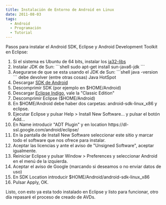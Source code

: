 ```yaml
---
title: Instalación de Entorno de Android en Linux
date: 2011-08-03
tags:
  - Android
  - Programación
  - Tutorial
---
```

Pasos para instalar el Android SDK, Eclipse y Android Development Toolkit en Eclipse:

<ol>
	<li>Si el sistema es Ubuntu de 64 bits, instalar los <a title="instalación de ia32-libs" href="http://developer.android.com/sdk/installing.html#troubleshooting" target="_blank">ia32-libs</a></li>
	<li>Instalar JDK de Sun:
```shell
sudo apt-get install sun-java6-jdk
```
</li>
	<li>Asegurarse de que se esta usando el JDK de Sun:
```shell
java -version
```
 debe devolver (entre otras cosas) Java HotSpot</li>
	<li>Descargar <a title="Descarga SDK de Android" href="http://developer.android.com/sdk/index.html" target="_blank">SDK de Android</a></li>
	<li>Descomprimir SDK (por ejemplo en $HOME/Android)</li>
	<li>Descargar <a title="Descarga de Eclipse Indigo" href="http://www.eclipse.org/downloads/" target="_blank">Eclipse Indigo</a>, vale la "Classic Edition"</li>
	<li>Descomprimir Eclipse ($HOME/Android)</li>
	<li>En $HOME/Android debe haber dos carpetas: android-sdk-linux_x86 y eclipse.</li>
	<li>Ejecutar Eclipse y pulsar Help &gt; Install New Software... y pulsar el botón Add...</li>
	<li>En Name introducir "ADT Plugin" y en location https://dl-ssl.google.com/android/eclipse/</li>
	<li>En la pantalla de Install New Software seleccionar este sitio y marcar todo el software que nos ofrece para instalar.</li>
	<li>Aceptar las licencias y ante el aviso de "Unsigned Software", aceptar igualmente.</li>
	<li>Reiniciar Eclipse y pulsar Window &gt; Preferences y seleccionar Android en el menú de la izquierda.</li>
	<li>Aceptar el aviso de Google (marcando si deseamos o no enviar datos de uso)</li>
	<li>En SDK Location introducir $HOME/Android/android-sdk-linux_x86</li>
	<li>Pulsar Apply, OK.</li>
</ol>

Listo, con esto ya esta todo instalado en Eclipse y listo para funcionar, otro día repasaré el proceso de creado de AVDs.